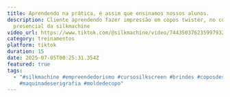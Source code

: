 ```yaml
---
title: Aprendendo na prática, é assim que ensinamos nossos alunos.
description: Cliente aprendendo fazer impressão em copos twister, no curso
  presencial da silkmachine
video_url: https://www.tiktok.com/@silkmachine/video/7443503762359979320?is_from_webapp=1&sender_device=pc
category: treinamentos
platform: tiktok
duration: 15
date: 2025-07-05T00:25:31.354Z
featured: true
tags:
  - "#silkmachine #empreendedorismo #cursosilkscreen #brindes #coposdescartaveis
    #maquinadeserigrafia #moldedecopo"
---
```

